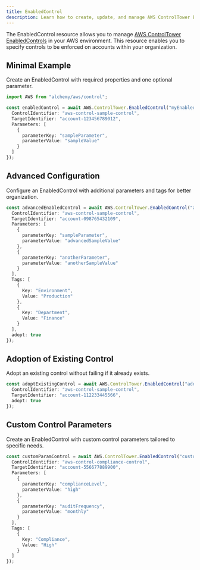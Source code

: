 ```yaml
---
title: EnabledControl
description: Learn how to create, update, and manage AWS ControlTower EnabledControls using Alchemy Cloud Control.
---
```



The EnabledControl resource allows you to manage [AWS ControlTower EnabledControls](https://docs.aws.amazon.com/controltower/latest/userguide/) in your AWS environment. This resource enables you to specify controls to be enforced on accounts within your organization.

## Minimal Example

Create an EnabledControl with required properties and one optional parameter.

```ts
import AWS from "alchemy/aws/control";

const enabledControl = await AWS.ControlTower.EnabledControl("myEnabledControl", {
  ControlIdentifier: "aws-control-sample-control",
  TargetIdentifier: "account-123456789012",
  Parameters: [
    {
      parameterKey: "sampleParameter",
      parameterValue: "sampleValue"
    }
  ]
});
```

## Advanced Configuration

Configure an EnabledControl with additional parameters and tags for better organization.

```ts
const advancedEnabledControl = await AWS.ControlTower.EnabledControl("advancedEnabledControl", {
  ControlIdentifier: "aws-control-sample-control",
  TargetIdentifier: "account-098765432109",
  Parameters: [
    {
      parameterKey: "sampleParameter",
      parameterValue: "advancedSampleValue"
    },
    {
      parameterKey: "anotherParameter",
      parameterValue: "anotherSampleValue"
    }
  ],
  Tags: [
    {
      Key: "Environment",
      Value: "Production"
    },
    {
      Key: "Department",
      Value: "Finance"
    }
  ],
  adopt: true
});
```

## Adoption of Existing Control

Adopt an existing control without failing if it already exists.

```ts
const adoptExistingControl = await AWS.ControlTower.EnabledControl("adoptExistingControl", {
  ControlIdentifier: "aws-control-sample-control",
  TargetIdentifier: "account-112233445566",
  adopt: true
});
```

## Custom Control Parameters

Create an EnabledControl with custom control parameters tailored to specific needs.

```ts
const customParamControl = await AWS.ControlTower.EnabledControl("customParamControl", {
  ControlIdentifier: "aws-control-compliance-control",
  TargetIdentifier: "account-556677889900",
  Parameters: [
    {
      parameterKey: "complianceLevel",
      parameterValue: "high"
    },
    {
      parameterKey: "auditFrequency",
      parameterValue: "monthly"
    }
  ],
  Tags: [
    {
      Key: "Compliance",
      Value: "High"
    }
  ]
});
```

